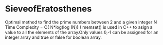 # SieveofEratosthenes
Optimal method to find the prime numbers between 2 and a given integer N
Time Complexity = O( N*log(log (N)) )
memset() is used in C++ to asign a value to all the elements of the array.Only values 0,-1 can be assigned for an integer array and true or false for boolean array.
